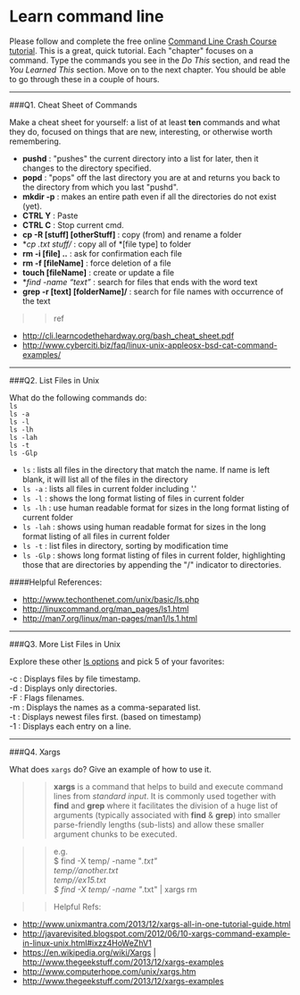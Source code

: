 # Learn command line

Please follow and complete the free online [Command Line Crash Course
tutorial](http://cli.learncodethehardway.org/book/). This is a great,
quick tutorial. Each "chapter" focuses on a command. Type the commands
you see in the _Do This_ section, and read the _You Learned This_
section. Move on to the next chapter. You should be able to go through
these in a couple of hours.

---

###Q1.  Cheat Sheet of Commands  

Make a cheat sheet for yourself: a list of at least **ten** commands and what they do, focused on things that are new, interesting, or otherwise worth remembering.

> >   
- **pushd**     : "pushes" the current directory into a list for later, then it changes to the directory specified.  
- **popd**      : "pops" off the last directory you are at and returns you back to the directory from which you last "pushd".  
- **mkdir -p**  : makes an entire path even if all the directories do not exist (yet).  
- **CTRL Y**    : Paste  
- **CTRL C**         : Stop current cmd.
- **cp -R [stuff] [otherStuff]**    : copy (from) and rename a folder  
- **cp *.txt stuff/**   : copy all of *[file type] to folder  
- **rm -i [file] ..**   : ask for confirmation each file  
- **rm -f [fileName]**      : force deletion of a file  
- **touch [fileName]**      : create or update a file  
- **find -name “*text”**    : search for files that ends with the word text  
- **grep -r [text] [folderName]/**    : search for file names with occurrence of the text  
  
> > ref   
- http://cli.learncodethehardway.org/bash_cheat_sheet.pdf
- http://www.cyberciti.biz/faq/linux-unix-appleosx-bsd-cat-command-examples/  

---

###Q2.  List Files in Unix   

What do the following commands do:  
`ls`		
`ls -a`		
`ls -l`		
`ls -lh`	
`ls -lah`  	
`ls -t`  	
`ls -Glp`  	

> > 
- `ls`		: lists all files in the directory that match the name. If name is left blank, it will list all of the files in the directory  
- `ls -a`		: lists all files in current folder including '.'  
- `ls -l`		: shows the long format listing of files in current folder  
- `ls -lh`	: use human readable format for sizes in the long format listing of current folder  
- `ls -lah`  	: shows using human readable format for sizes in the long format listing of all files in current folder  
- `ls -t`  	: list files in directory, sorting by modification time  
- `ls -Glp`  	: shows long format listing of files in current folder, highlighting those that are directories by appending the "/" indicator to directories.  

> > 
####Helpful References: 
- http://www.techonthenet.com/unix/basic/ls.php 
- http://linuxcommand.org/man_pages/ls1.html   
- http://man7.org/linux/man-pages/man1/ls.1.html  


---

###Q3.  More List Files in Unix  

Explore these other [ls options](http://www.techonthenet.com/unix/basic/ls.php) and pick 5 of your favorites:

> >   
-c	 : Displays files by file timestamp.  
-d	 :	Displays only directories.  
-F	 :	Flags filenames.  
-m	 :	Displays the names as a comma-separated list.  
-t	 :	Displays newest files first. (based on timestamp)  
-1	 :	Displays each entry on a line.  

---

###Q4.  Xargs   

What does `xargs` do? Give an example of how to use it.

> > **xargs** is a command that helps to build and execute command lines from *standard input*. It is commonly used together with **find** and **grep** where it facilitates the division of a huge list of arguments (typically associated with **find** & **grep**) into smaller parse-friendly lengths (sub-lists) and allow these smaller argument chunks to be executed.  


> > e.g.  
$ find -X temp/ -name "*.txt"   
temp//another.txt   
temp//ex15.txt   
$ find -X temp/ -name "*.txt" | xargs rm   


> > Helpful Refs:   
- http://www.unixmantra.com/2013/12/xargs-all-in-one-tutorial-guide.html  
- http://javarevisited.blogspot.com/2012/06/10-xargs-command-example-in-linux-unix.html#ixzz4HoWeZhV1  
- https://en.wikipedia.org/wiki/Xargs | http://www.thegeekstuff.com/2013/12/xargs-examples   
- http://www.computerhope.com/unix/xargs.htm  
- http://www.thegeekstuff.com/2013/12/xargs-examples  

